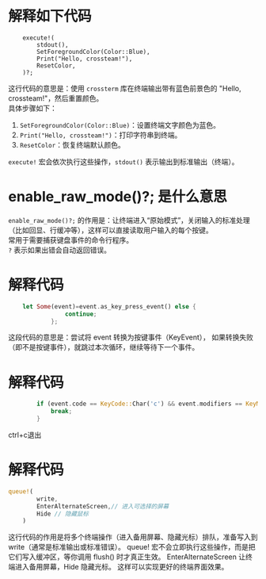 # 解释如下代码
```shell
    execute!(
        stdout(),
        SetForegroundColor(Color::Blue),
        Print("Hello, crossteam!"),
        ResetColor,
    )?;
```
这行代码的意思是：使用 `crossterm` 库在终端输出带有蓝色前景色的 "Hello, crossteam!"，然后重置颜色。  
具体步骤如下：

1. `SetForegroundColor(Color::Blue)`：设置终端文字颜色为蓝色。
2. `Print("Hello, crossteam!")`：打印字符串到终端。
3. `ResetColor`：恢复终端默认颜色。

`execute!` 宏会依次执行这些操作，`stdout()` 表示输出到标准输出（终端）。

# enable_raw_mode()?; 是什么意思
`enable_raw_mode()?;` 的作用是：让终端进入“原始模式”，关闭输入的标准处理（比如回显、行缓冲等），这样可以直接读取用户输入的每个按键。  
常用于需要捕获键盘事件的命令行程序。  
`?` 表示如果出错会自动返回错误。

# 解释代码
```rust
    let Some(event)=event.as_key_press_event() else {
                continue;
            };
```
这段代码的意思是：尝试将 event 转换为按键事件（KeyEvent），
如果转换失败（即不是按键事件），就跳过本次循环，继续等待下一个事件。
# 解释代码
```rust
        if (event.code == KeyCode::Char('c') && event.modifiers == KeyModifiers::CONTROL) {
            break;
        }
```
ctrl+c退出
# 解释代码
```rust
queue!(
        write,
        EnterAlternateScreen,// 进入可选择的屏幕
        Hide // 隐藏鼠标
    ) 
```
这行代码的作用是将多个终端操作（进入备用屏幕、隐藏光标）排队，准备写入到 write（通常是标准输出或标准错误）。
queue! 宏不会立即执行这些操作，而是把它们写入缓冲区，等你调用 flush() 时才真正生效。
EnterAlternateScreen 让终端进入备用屏幕，Hide 隐藏光标。
这样可以实现更好的终端界面效果。
